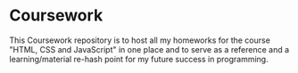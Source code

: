 # Coursework

This Coursework repository is to host all my homeworks for the course "HTML, CSS and JavaScript" in one place and to serve as a reference and a learning/material re-hash point for my future success in programming.
